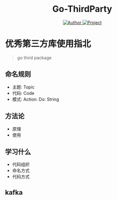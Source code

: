 <h1 align="center">Go-ThirdParty</h1>
<p align="center">
    <a href="https://github.com/wuxiaoxiaoshen">
        <img src="https://img.shields.io/badge/Author-wuxiaoxiaoshen-green" alt="Author">
        <img src="https://img.shields.io/badge/Project-GoThirdParty-red" alt="Project">
    </a>
</p>

# 优秀第三方库使用指北

> go third package


## 命名规则

- 主题: Topic
- 代码: Code
- 模式: Action: Do: String

## 方法论

- 原理
- 使用

## 学习什么

- 代码组织
- 命名方式
- 代码方式

## kafka

